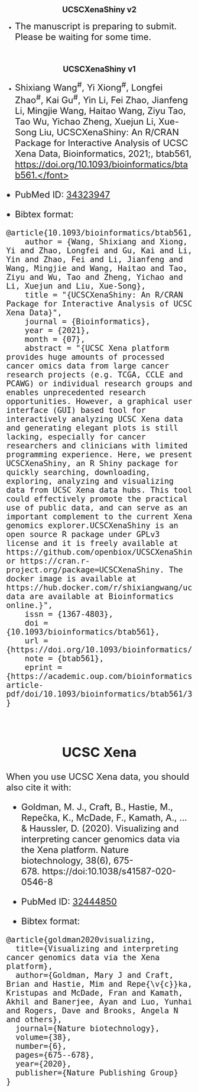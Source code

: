 <center> <h2> UCSCXenaShiny v2 </h2> </center>

- <font size="5">The manuscript is preparing to submit. Please be waiting for some time.</font>

<br>

<center> <h2> UCSCXenaShiny v1 </h2> </center>

- <font size="5">Shixiang Wang<sup>\#</sup>, Yi Xiong<sup>\#</sup>, Longfei Zhao<sup>\#</sup>, Kai Gu<sup>\#</sup>, Yin Li, Fei Zhao, Jianfeng Li, Mingjie Wang, Haitao Wang, Ziyu Tao, Tao Wu, Yichao Zheng, Xuejun Li, Xue-Song Liu, UCSCXenaShiny: An R/CRAN Package for Interactive Analysis of UCSC Xena Data, Bioinformatics, 2021;, btab561, https://doi.org/10.1093/bioinformatics/btab561.</font>



- <font size="5">PubMed ID: [34323947](https://pubmed.ncbi.nlm.nih.gov/34323947/)</font>
- <font size="5">Bibtex format:</font>

```
@article{10.1093/bioinformatics/btab561,
    author = {Wang, Shixiang and Xiong, Yi and Zhao, Longfei and Gu, Kai and Li, Yin and Zhao, Fei and Li, Jianfeng and Wang, Mingjie and Wang, Haitao and Tao, Ziyu and Wu, Tao and Zheng, Yichao and Li, Xuejun and Liu, Xue-Song},
    title = "{UCSCXenaShiny: An R/CRAN Package for Interactive Analysis of UCSC Xena Data}",
    journal = {Bioinformatics},
    year = {2021},
    month = {07},
    abstract = "{UCSC Xena platform provides huge amounts of processed cancer omics data from large cancer research projects (e.g. TCGA, CCLE and PCAWG) or individual research groups and enables unprecedented research opportunities. However, a graphical user interface (GUI) based tool for interactively analyzing UCSC Xena data and generating elegant plots is still lacking, especially for cancer researchers and clinicians with limited programming experience. Here, we present UCSCXenaShiny, an R Shiny package for quickly searching, downloading, exploring, analyzing and visualizing data from UCSC Xena data hubs. This tool could effectively promote the practical use of public data, and can serve as an important complement to the current Xena genomics explorer.UCSCXenaShiny is an open source R package under GPLv3 license and it is freely available at https://github.com/openbiox/UCSCXenaShiny or https://cran.r-project.org/package=UCSCXenaShiny. The docker image is available at https://hub.docker.com/r/shixiangwang/ucscxenashiny.Supplementary data are available at Bioinformatics online.}",
    issn = {1367-4803},
    doi = {10.1093/bioinformatics/btab561},
    url = {https://doi.org/10.1093/bioinformatics/btab561},
    note = {btab561},
    eprint = {https://academic.oup.com/bioinformatics/advance-article-pdf/doi/10.1093/bioinformatics/btab561/39456169/btab561.pdf},
}
```
<br>

<center> <h2> UCSC Xena </h2> </center>


<font size="5">When you use UCSC Xena data, you should also cite it with:</font>

- <font size="5">Goldman, M. J., Craft, B., Hastie, M., Repečka, K., McDade, F., Kamath, A., ... & Haussler, D. (2020). Visualizing and interpreting cancer genomics data via the Xena platform. Nature biotechnology, 38(6), 675-678. https://doi:10.1038/s41587-020-0546-8</font>

- <font size="5">PubMed ID: [32444850](https://pubmed.ncbi.nlm.nih.gov/32444850/)</font>
- <font size="5">Bibtex format:</font>

```
@article{goldman2020visualizing,
  title={Visualizing and interpreting cancer genomics data via the Xena platform},
  author={Goldman, Mary J and Craft, Brian and Hastie, Mim and Repe{\v{c}}ka, Kristupas and McDade, Fran and Kamath, Akhil and Banerjee, Ayan and Luo, Yunhai and Rogers, Dave and Brooks, Angela N and others},
  journal={Nature biotechnology},
  volume={38},
  number={6},
  pages={675--678},
  year={2020},
  publisher={Nature Publishing Group}
}
```

